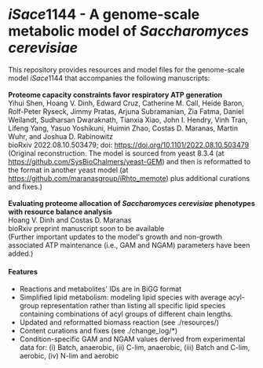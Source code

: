 # *iSace*1144 - A genome-scale metabolic model of *Saccharomyces cerevisiae*
This repository provides resources and model files for the genome-scale model *iSace*1144 that accompanies the following manuscripts:<br>
<br>
**Proteome capacity constraints favor respiratory ATP generation**<br>
Yihui Shen, Hoang V. Dinh, Edward Cruz, Catherine M. Call, Heide Baron, Rolf-Peter Ryseck, Jimmy Pratas, Arjuna Subramanian, Zia Fatma, Daniel Weilandt, Sudharsan Dwaraknath, Tianxia Xiao, John I. Hendry, Vinh Tran, Lifeng Yang, Yasuo Yoshikuni, Huimin Zhao, Costas D. Maranas, Martin Wuhr, and Joshua D. Rabinowitz<br>
bioRxiv 2022.08.10.503479; doi: https://doi.org/10.1101/2022.08.10.503479<br>
(Original reconstruction. The model is sourced from yeast 8.3.4 (at https://github.com/SysBioChalmers/yeast-GEM) and then is reformatted to the format in another yeast model (at https://github.com/maranasgroup/iRhto_memote) plus additional curations and fixes.)<br>
<br>
**Evaluating proteome allocation of *Saccharomyces cerevisiae* phenotypes with resource balance analysis**<br>
Hoang V. Dinh and Costas D. Maranas<br>
bioRxiv preprint manuscript soon to be available<br>
(Further important updates to the model's growth and non-growth associated ATP maintenance (i.e., GAM and NGAM) parameters have been added.)<br>

#### Features
* Reactions and metabolites' IDs are in BiGG format
* Simplified lipid metabolism: modeling lipid species with average acyl-group representation rather than listing all specific lipid species containing combinations of acyl groups of different chain lengths.
* Updated and reformatted biomass reaction (see ./resources/)
* Content curations and fixes (see ./change_log/\*)
* Condition-specific GAM and NGAM values derived from experimental data for: (i) Batch, anaerobic, (ii) C-lim, anaerobic, (iii) Batch and C-lim, aerobic, (iv) N-lim and aerobic
